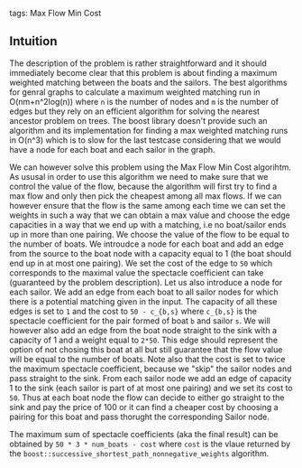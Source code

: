 tags: Max Flow Min Cost

## Intuition
The description of the problem is rather straightforward and it should immediately become clear that this problem is about finding a maximum weighted matching between the boats and the sailors. The best algorithms for genral graphs to calculate a maximum weighted matching run in O(nm+n^2log(n)) where `n` is the number of nodes and `m` is the number of edges but they rely on an efficient algorithm for solving the nearest ancestor problem on trees. The boost library doesn't provide such an algorithm and its implementation for finding a max weighted matching runs in O(n^3) which is to slow for the last testcase considering that we would have a node for each boat and each sailor in the graph.

We can however solve this problem using the Max Flow Min Cost algorihtm. As ususal in order to use this algorithm we need to make sure that we control the value of the flow, because the algorithm will first try to find a max flow and only then pick the cheapest among all max flows. If we can however ensure that the flow is the same among each time we can set the weights in such a way that we can obtain a max value and choose the edge capacities in a way that we end up with a matching, i.e no boat/sailor ends up in more than one pairing.
We choose the value of the flow to be equal to the number of boats. We introudce a node for each boat and add an edge from the source to the boat node with a capacity equal to 1 (the boat should end up in at most one pairing). We set the cost of the edge to `50` which corresponds to the maximal value the spectacle coefficient can take (guaranteed by the problem description). Let us also introduce a node for each sailor. We add an edge from each boat to all sailor nodes for which there is a potential matching given in the input. The capacity of all these edges is set to `1` and the cost to `50 - c_{b,s}` where `c_{b,s}` is the spectacle coefficient for the pair formed of boat `b` and sailor `s`. We will however also add an edge from the boat node straight to the sink with a capacity of 1 and a weight equal to `2*50`. This edge should represent the option of not chosing this boat at all but still guarantee that the flow value will be equal to the number of boats. Note also that the cost is set to twice the maximum spectacle coefficient, because we "skip" the sailor nodes and pass straight to the sink. From each sailor node we add an edge of capacity 1 to the sink (each sailor is part of at most one pairing) and we set its cost to `50`. Thus at each boat node the flow can decide to either go straight to the sink and pay the price of 100 or it can find a cheaper cost by choosing a pairing for this boat and pass thorught the corresponding Sailor node.

The maximum sum of spectacle coefficients (aka the final result) can be obtained by `50 * 3 * num_boats - cost` where `cost` is the vlaue returned by the `boost::successive_shortest_path_nonnegative_weights` algorithm.